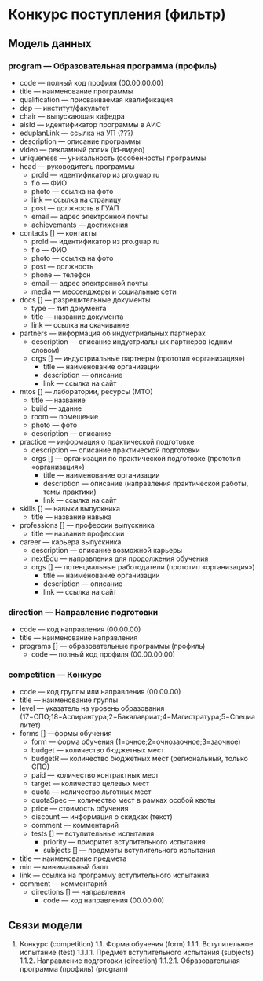 # Конкурс поступления (фильтр)

## Модель данных

### program — Образовательная программа (профиль)
- code — полный код профиля (00.00.00.00)
- title — наименование программы
- qualification — присваиваемая квалификация
- dep — институт/факультет
- chair — выпускающая кафедра
- aisId — идентификатор программы в АИС
- eduplanLink — ссылка на УП (???)
- description — описание программы
- video — рекламный ролик (id-видео)
- uniqueness — уникальность (особенность) программы
- head — руководитель программы
   - proId — идентификатор из pro.guap.ru
   - fio — ФИО
   - photo — ссылка на фото
   - link — ссылка на страницу
   - post — должность в ГУАП
   - email — адрес электронной почты
   - achievemants — достижения
- contacts [] — контакты
   - proId — идентификатор из pro.guap.ru
   - fio — ФИО
   - photo — ссылка на фото
   - post — должность
   - phone — телефон
   - email — адрес электронной почты
   - media — мессенджеры и социальные сети
- docs [] — разрешительные документы
   - type — тип документа
   - title — название документа
   - link — ссылка на скачивание
- partners — информация об индустриальных партнерах
   - description — описание индустриальных партнеров (одним словом)
   - orgs [] — индустриальные партнеры (прототип «организация»)
      - title — наименование организации
      - description — описание
      - link — ссылка на сайт
- mtos [] — лаборатории, ресурсы (МТО)
   - title — название
   - build — здание
   - room — помещение
   - photo — фото
   - description — описание
- practice — информация о практической подготовке
   - description — описание практической подготовки
   - orgs [] — организации по практической подготовке (прототип «организация»)
      - title — наименование организации
      - description — описание (направления практической работы, темы практики)
      - link — ссылка на сайт
- skills [] — навыки выпускника
   - title — название навыка
- professions [] — профессии выпускника
   - title — название профессии
- career — карьера выпускника
   - description — описание возможной карьеры
   - nextEdu — направления для продолжения обучения
   - orgs [] — потенциальные работодатели (прототип «организация»)
      - title — наименование организации
      - description — описание
      - link — ссылка на сайт

### direction — Направление подготовки
- code — код направления (00.00.00)
- title — наименование направления
- programs [] — образовательные программы (профиль)
   - code — полный код профиля (00.00.00.00)

### competition — Конкурс
- code — код группы или направления (00.00.00)
- title — наименование группы
- level — указатель на уровень образования (17=СПО;18=Аспирантура;2=Бакалавриат;4=Магистратура;5=Специалитет)
- forms [] —формы обучения
   - form — форма обучения (1=очное;2=очнозаочное;3=заочное)
   - budget — количество бюджетных мест
   - budgetR — количество бюджетных мест (региональный, только СПО)
   - paid — количество контрактных мест
   - target — количество целевых мест
   - quota — количество льготных мест
   - quotaSpec — количество мест в рамках особой квоты
   - price — стоимость обучения
   - discount — информация о скидках (текст)
   - comment — комментарий
   - tests [] — вступительные испытания
      - priority — приоритет вступительного испытания
      - subjects [] — предметы вступительного испытания
- title — наименование предмета
- min — минимальный балл
- link — ссылка на программу вступительного испытания
- comment — комментарий
   - directions [] — направления
      - code — код направления (00.00.00)

## Связи модели
1. Конкурс (competition)
1.1. Форма обучения (form)
1.1.1. Вступительное испытание (test)
1.1.1.1. Предмет вступительного испытания (subjects)
1.1.2. Направление подготовки (direction)
1.1.2.1. Образовательная программа (профиль) (program)

